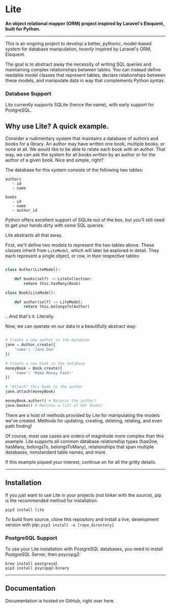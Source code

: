 # Lite
**An object relational mapper (ORM) project inspired by Laravel's Eloquent, built for Python.**

--------

This is an ongoing project to develop a better, pythonic, model-based system for database manipulation, *heavily* inspired by Laravel's ORM, Eloquent.

The goal is to abstract away the necessity of writing SQL queries and maintaining complex relationships between tables. You can instead define readable model classes that represent tables, declare relationships between these models, and manipulate data in way that complements Python syntax.

### Database Support
Lite currently supports SQLite (hence the name), with early support for PostgreSQL.

## Why use Lite? A quick example.
Consider a rudimentary system that maintains a database of authors and books for a library. An author may have written one book, multiple books, or none at all. We would like to be able to relate each book with an author. That way, we can ask the system for all books written by an author or for the author of a given book. Nice and simple, right?

The database for this system consists of the following two tables:

```
authors
   - id
   - name

books
   - id
   - name
   - author_id
```

Python offers excellent support of SQLite out of the box, but you'll still need to get your hands dirty with some SQL queries.

Lite abstracts all that away.

First, we'll define two models to represent the two tables above. These classes inherit from ```LiteModel```, which will later be explored in detail. They each represent a single object, or row, in their respective tables:

```python

class Author(LiteModel):

    def books(self) -> LiteCollection:
        return this.hasMany(Book)

class Book(LiteModel):

    def author(self) -> LiteModel:
        return this.belongsTo(Author)

```

...And that's it. Literally.

Now, we can operate on our data in a beautifully abstract way:

```python

# Create a new author in the database
jane = Author.create({
    'name': 'Jane Doe'
})

# Create a new book in the database
moneyBook = Book.create({
    'name': 'Make Money Fast!'
})

# "Attach" this book to the author
jane.attach(moneyBook)

moneyBook.author() # Returns the author!
jane.books() # Returns a list of her books!
```

There are a host of methods provided by Lite for manipulating the models we've created. Methods for updating, creating, deleting, relating, and even path finding!

Of course, most use cases are orders of magnitude more complex than this example. Lite supports all common database relationship types (hasOne, hasMany, belongsTo, belongsToMany), relationships that span multiple databases, nonstandard table names, and more.

If this example piqued your interest, continue on for all the gritty details.

------

## Installation
If you just want to use Lite in your projects (not tinker with the source), pip is the recommended method for installation:

```pip3 install lite```

To build from source, clone this repository and install a live, development version with pip:
```pip3 install -e [repo_directory]```

### PostgreSQL Support
To use your Lite installation with PostgreSQL databases, you need to install PostgreSQL Server, then psycopg2:

```
brew install postgresql
pip3 install psycopg2-binary
```

-----

## Documentation

Documentation is hosted on GitHub, right over here.
